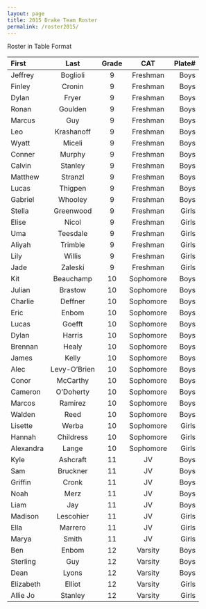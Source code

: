 ```yaml
---
layout: page
title: 2015 Drake Team Roster
permalink: /roster2015/
---
```


Roster in Table Format

| First			| Last			| Grade |	CAT	         | Plate#   |
| :------------|:-------------:|:-----:| :-------------:|--------:|
|Jeffrey|	Boglioli|	9|	Freshman|Boys|	8001|
|Finley|	Cronin|	9|	Freshman|Boys|	8005|
|Dylan|	Fryer|	9|	Freshman|Boys|	8015|
|Ronan|	Goulden|	9|	Freshman|Boys|	|8003|
|Marcus|	Guy|	9|	Freshman|Boys|	8023|
|Leo|	Krashanoff|	9|	Freshman|Boys|	8013|
|Wyatt|	Miceli|	9|	Freshman|Boys|	8007|
|Conner|	Murphy|	9|	Freshman|Boys|	8011|
|Calvin|	Stanley|	9|	Freshman|Boys|	|8019|
|Matthew|	Stranzl|	9|	Freshman|Boys|	8017|
|Lucas|	Thigpen|	9|	Freshman|Boys|	8021|
|Gabriel|	Whooley|	9|	Freshman|Boys|	8009|
|Stella|	Greenwood|	9|	Freshman|Girls|	7035|
|Elise|	Nicol|	9|	Freshman|Girls|	7037|
|Uma|	Teesdale|	9|	Freshman|Girls|	7029|
|Aliyah|	Trimble|	9|	Freshman|Girls|	7027|
|Lily|	Willis|	9|	Freshman|Girls|	7033|
|Jade|	Zaleski|	9|	Freshman|Girls|	7031|
|Kit|	Beauchamp|	10|	Sophomore|Boys|	|5013|
|Julian|	Brastow|	10|	Sophomore|Boys|	5015|
|Charlie|	Deffner|	10|	Sophomore|Boys|	5021|
|Eric|	Enbom|	10|	Sophomore|Boys|	|5017|
|Lucas|	Goefft|	10|	Sophomore|Boys|	5011|
|Dylan|	Harris|	10|	Sophomore|Boys|	5019|
|Brennan|	Healy|	10|	Sophomore|Boys|	5005|
|James|	Kelly|	10|	Sophomore|Boys|	5003|
|Alec|	Levy-O’Brien|	10|	Sophomore|Boys|	5025|
|Conor|	McCarthy|	10|	Sophomore|Boys|	5001|
|Cameron|	O’Doherty|	10|	Sophomore|Boys|	5023|
|Marcos|	Ramirez|	10|	Sophomore|Boys|	5009|
|Walden|	Reed|	10|	Sophomore|Boys|	5007|
|Lisette|	Werba|	10|	Sophomore|Girls|	4039|
|Hannah|	Childress|	10|	Sophomore|Girls|	4041|
|Alexandra|	Lange|	10|	Sophomore|Girls|	4043|
|Kyle|	Ashcraft|	11|	JV|Boys|	2001|
|Sam|	Bruckner|	11|	JV|Boys|	2007|
|Griffin|	Cronk|	11|	JV|Boys|	2003|
|Noah|	Merz|	11|	JV|Boys|	|2009|
|Liam|	Jay|	11|	JV|Boys|	2011|
|Madison|	Lescohier|	11|	JV|Girls|	1041|
|Ella|	Marrero|	11|	JV|Girls|	1043|
|Marya|	Smith|	11|	JV|Girls|	|1039|
|Ben|	Enbom|	12|	Varsity|Boys|	|547|
|Sterling|	Guy|	12|	Varsity|Boys|	549|
|Dean|	Lyons|	12|	Varsity|Boys|	551|
|Elizabeth|	Elliot|	12|	Varsity|Girls|	|115|
|Allie Jo|	Stanley|	12|	Varsity|Girls|	117|